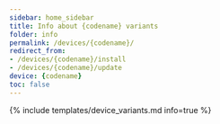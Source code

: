 ```yaml
---
sidebar: home_sidebar
title: Info about {codename} variants
folder: info
permalink: /devices/{codename}/
redirect_from:
- /devices/{codename}/install
- /devices/{codename}/update
device: {codename}
toc: false
---
```

{% include templates/device_variants.md info=true %}
